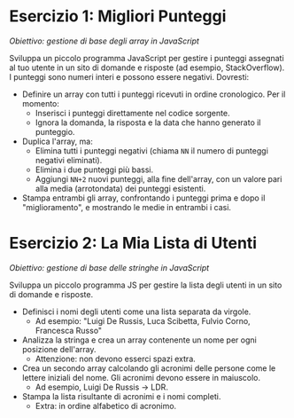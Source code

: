# Esercizio 1: Migliori Punteggi
_Obiettivo: gestione di base degli array in JavaScript_

Sviluppa un piccolo programma JavaScript per gestire i punteggi assegnati al tuo utente in un sito di domande e risposte (ad esempio, StackOverflow). I punteggi sono numeri interi e possono essere negativi. Dovresti:

- Definire un array con tutti i punteggi ricevuti in ordine cronologico. Per il momento:
  - Inserisci i punteggi direttamente nel codice sorgente.
  - Ignora la domanda, la risposta e la data che hanno generato il punteggio.
- Duplica l'array, ma:
  - Elimina tutti i punteggi negativi (chiama `NN` il numero di punteggi negativi eliminati).
  - Elimina i due punteggi più bassi.
  - Aggiungi `NN+2` nuovi punteggi, alla fine dell'array, con un valore pari alla media (arrotondata) dei punteggi esistenti.
- Stampa entrambi gli array, confrontando i punteggi prima e dopo il "miglioramento", e mostrando le medie in entrambi i casi.

# Esercizio 2: La Mia Lista di Utenti
_Obiettivo: gestione di base delle stringhe in JavaScript_

Sviluppa un piccolo programma JS per gestire la lista degli utenti in un sito di domande e risposte.

- Definisci i nomi degli utenti come una lista separata da virgole.
  - Ad esempio: "Luigi De Russis, Luca Scibetta, Fulvio Corno, Francesca Russo"
- Analizza la stringa e crea un array contenente un nome per ogni posizione dell'array.
  - Attenzione: non devono esserci spazi extra.
- Crea un secondo array calcolando gli acronimi delle persone come le lettere iniziali del nome. Gli acronimi devono essere in maiuscolo.
  - Ad esempio, Luigi De Russis -> LDR.
- Stampa la lista risultante di acronimi e i nomi completi.
  - Extra: in ordine alfabetico di acronimo.